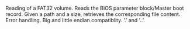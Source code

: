 \
 \
\
Reading of a FAT32 volume. Reads the BIOS parameter block/Master boot record. Given a path and a size,
retrieves the corresponding file content. Error handling. Big and little endian compatiblity. ’.’ and ’..’.
